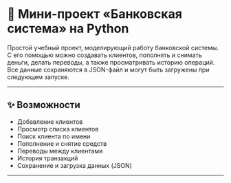 # 🏦 Мини-проект «Банковская система» на Python

Простой учебный проект, моделирующий работу банковской системы.  
С его помощью можно создавать клиентов, пополнять и снимать деньги, делать переводы, а также просматривать историю операций.  
Все данные сохраняются в JSON-файл и могут быть загружены при следующем запуске.

---

## ✨ Возможности
- Добавление клиентов
- Просмотр списка клиентов
- Поиск клиента по имени
- Пополнение и снятие средств
- Переводы между клиентами
- История транзакций
- Сохранение и загрузка данных (JSON)

---
